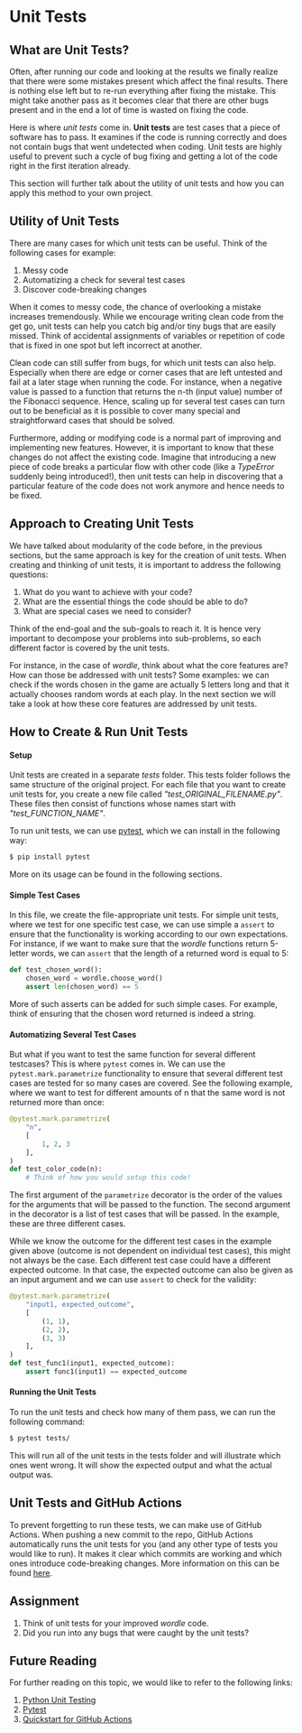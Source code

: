 # Unit Tests

## What are Unit Tests?  
Often, after running our code and looking at the results we finally realize that there 
were some mistakes present which affect the final results. There is nothing else left 
but to re-run everything after fixing the mistake. This might take another pass as it 
becomes clear that there are other bugs present and in the end a lot of time is wasted 
on fixing the code. 

Here is where _unit tests_ come in. **Unit tests** are test cases that a piece of 
software has to pass. It examines if the code is running correctly and does not 
contain bugs that went undetected when coding. Unit tests are highly useful to 
prevent such a cycle of bug fixing and getting a lot of the code right in the 
first iteration already. 

This section will further talk about the utility of unit tests and how you can apply 
this method to your own project. 

## Utility of Unit Tests
There are many cases for which unit tests can be useful. Think of the following cases 
for example: 
1. Messy code
2. Automatizing a check for several test cases 
3. Discover code-breaking changes

When it comes to messy code, the chance of overlooking a mistake increases tremendously.
While we encourage writing clean code from the get go, unit tests can help you catch big 
and/or tiny bugs that are easily missed. Think of accidental assignments of variables or
repetition of code that is fixed in one spot but left incorrect at another. 

Clean code can still suffer from bugs, for which unit tests can also help. Especially
when there are edge or corner cases that are left untested and fail at a later stage
when running the code. For instance, when a negative value is passed to a function that
returns the n-th (input value) number of the Fibonacci sequence. Hence, scaling up for 
several test cases can turn out to be beneficial as it is possible to cover many 
special and straightforward cases that should be solved. 

Furthermore, adding or modifying code is a normal part of improving and implementing 
new features. However, it is important to know that these changes do not affect the 
existing code. Imagine that introducing a new piece of code breaks a particular flow with
other code (like a _TypeError_ suddenly being introduced!), then unit tests can help in
discovering that a particular feature of the code does not work anymore and hence needs 
to be fixed. 

## Approach to Creating Unit Tests
We have talked about modularity of the code before, in the previous sections, but the 
same approach is key for the creation of unit tests. When creating and thinking of 
unit tests, it is important to address the following questions: 
1. What do you want to achieve with your code? 
2. What are the essential things the code should be able to do? 
3. What are special cases we need to consider? 

Think of the end-goal and the sub-goals to reach it. It is hence very 
important to decompose your problems into sub-problems, so each different factor 
is covered by the unit tests. 

For instance, in the case of _wordle_, think about what the core features are? How can
those be addressed with unit tests? Some examples: we can check if the words chosen in the game are 
actually 5 letters long and that it actually chooses random words at each play. 
In the next section we will take a look at how these core features are addressed by 
unit tests. 

## How to Create & Run Unit Tests
#### Setup
Unit tests are created in a separate _tests_ folder. This tests folder follows the same
structure of the original project. For each file that you want to create unit tests 
for, you create a new file called _"test_ORIGINAL_FILENAME.py"_. These files then consist 
of functions whose names start with _"test_FUNCTION_NAME"_. 

To run unit tests, we can use [pytest](https://docs.pytest.org/en/7.0.x/), which we can
install in the following way: 
```bash
$ pip install pytest
```

More on its usage can be found in the following sections. 
#### Simple Test Cases
In this file, we create the file-appropriate unit tests. For simple unit tests, where we 
test for one specific test case, we can use simple a `assert` to ensure that the 
functionality is working according to our own expectations. For instance, if we want 
to make sure that the _wordle_ functions return 5-letter words, we can `assert` that 
the length of a returned word is equal to 5: 
```python
def test_chosen_word(): 
    chosen_word = wordle.choose_word()
    assert len(chosen_word) == 5
```
More of such asserts can be added for such simple cases. For example, think of 
ensuring that the chosen word returned is indeed a string. 

#### Automatizing Several Test Cases
But what if you want to test the same function for several different testcases? This is 
where `pytest` comes in. We can use the `pytest.mark.parametrize` functionality to 
ensure that several different test cases are tested for so many cases are covered. 
See the following example, where we want to test for different amounts of n that the 
same word is not returned more than once: 

```python
@pytest.mark.parametrize(
    "n",
    [
        1, 2, 3
    ],
)
def test_color_code(n):
    # Think of how you would setup this code! 
```
The first argument of the `parametrize` decorator is the order of the values for the
arguments that will be passed to the function. The second argument in the decorator is
a list of test cases that will be passed. In the example, these are three different 
cases. 

While we know the outcome for the different test cases in the example given above 
(outcome is not dependent on individual test cases), this might not always be the 
case. Each different test case could have a different expected outcome. In that case,
the expected outcome can also be given as an input argument and we can use `assert`
to check for the validity: 
````python
@pytest.mark.parametrize(
    "input1, expected_outcome",
    [
        (1, 1), 
        (2, 2), 
        (3, 3)
    ],
)
def test_func1(input1, expected_outcome):
    assert func1(input1) == expected_outcome
````

#### Running the Unit Tests 
To run the unit tests and check how many of them pass, we can run the following command:
```bash
$ pytest tests/
```
This will run all of the unit tests in the tests folder and will illustrate which ones
went wrong. It will show the expected output and what the actual output was. 

## Unit Tests and GitHub Actions
To prevent forgetting to run these tests, we can make use of GitHub Actions. When 
pushing a new commit to the repo, GitHub Actions automatically runs the unit tests
for you (and any other type of tests you would like to run). It makes it clear which
commits are working and which ones introduce code-breaking changes. 
More information on this can be found [here](https://github.com/features/actions).

## Assignment 
1. Think of unit tests for your improved _wordle_ code. 
2. Did you run into any bugs that were caught by the unit tests? 

## Future Reading
For further reading on this topic, we would like to refer to the following links: 
1. [Python Unit Testing](https://realpython.com/python-testing/)
2. [Pytest](https://docs.pytest.org/en/7.0.x/getting-started.html)
3. [Quickstart for GitHub Actions](https://docs.github.com/en/actions/quickstart)